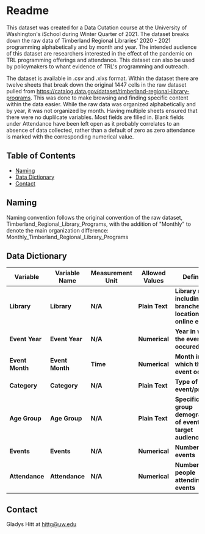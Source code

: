 # Readme

This dataset was created for a Data Cutation course at the University of Washington's iSchool during Winter Quarter of 2021. The dataset breaks down the raw data of Timberland Regional Libraries' 2020 - 2021 programming alphabetically and by month and year. The intended audience of this dataset are researchers interested in the effect of the pandemic on TRL programming offerings and attendance. This dataset can also be used by policymakers to whant evidence of TRL's programming and outreach. 

The dataset is available in .csv and .xlxs format. Within the dataset there are twelve sheets that break down the original 1447 cells in the raw dataset pulled from https://catalog.data.gov/dataset/timberland-regional-library-programs. This was done to make browsing and finding specific content within the data easier. While the raw data was organized alphabetically and by year, it was not organized by month. Having multiple sheets ensured that there were no duplilcate variables. Most fields are filled in. Blank fields under Attendance have been left open as it probably correlates to an absence of data collected, rather than a default of zero as zero attendance is marked with the corresponding numerical value.  

## Table of Contents

- [Naming](#naming)
- [Data Dictionary](#datadictionary)
- [Contact](#contact)

## Naming

Naming convention follows the original convention of the raw dataset, Timberland_Regional_Library_Programs, with the addition of "Monthly" to denote the main organization difference: Monthly_Timberland_Regional_Library_Programs 

## Data Dictionary


| **Variable** | **Variable Name** | **Measurement Unit** | **Allowed Values** | **Definition** |
| --- | --- | --- | --- | --- |
| **Library** | **Library** | **N/A** | **Plain Text** | **Library names, including TRL branches, all locations, and online events** |
| **Event Year** | **Event Year** | **N/A** | **Numerical** | **Year in which the event occured** |
| **Event Month** | **Event Month** | **Time** | **Numerical** | **Month in which the event occured** |
| **Category** | **Category** | **N/A** | **Plain Text** | **Type of event/program** |
| **Age Group** | **Age Group** | **N/A** | **Plain Text** | **Specific age group demographic of event's target audience**  |
| **Events** | **Events** | **N/A** | **Numerical** | **Number of events** |
| **Attendance** | **Attendance** | **N/A** | **Numerical** | **Number of people attending events** |


## Contact

Gladys Hitt at hittg@uw.edu

